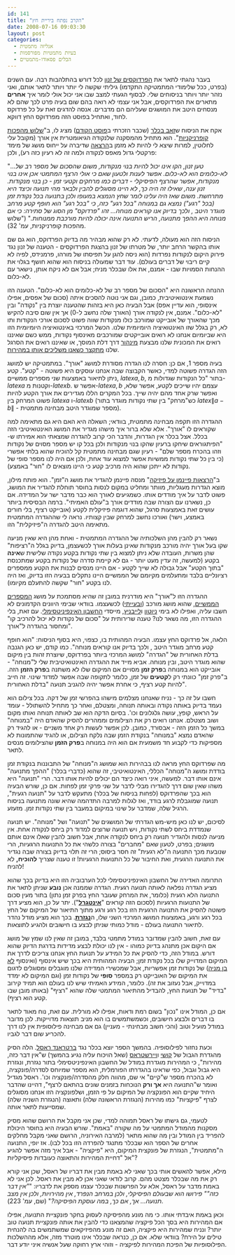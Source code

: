 ```yaml
---
id: 141
title: "הקרב נפתח ביריית חץ"
date: 2008-07-16 09:03:30
layout: post
categories: 
  - אנליזה מתמטית
  - בעיות מתמטיות מפורסמות
  - הבלים פסאודו-מתמטיים
---
```

בעבר נהגתי לתאר את <a href="http://he.wikipedia.org/wiki/%D7%94%D7%A4%D7%A8%D7%93%D7%95%D7%A7%D7%A1%D7%99%D7%9D_%D7%A9%D7%9C_%D7%96%D7%A0%D7%95%D7%9F">הפרדוקסים של זנון</a> לכל דורש בהתלהבות רבה. עם השנים (בפרט, ככל שלימודי המתמטיקה התקדמו) גיליתי שקשה לי יותר ויותר לתאר אותם, ואני נזהר יותר ויותר בניסוחים שלי. לבסוף הגעתי למצב שבו אני יכול אולי לומר איך <strong>אחרים</strong> מתארים את הפרדוקסים, אבל אני עצמי לא רואה בהם שום בעיה פרט לכך שהם לא מנסחים היטב את המושגים שעליהם הם מדברים. אנסה להדגים זאת על כל פרדוקס לחוד, ואתחיל בפוסט הזה מפרדוקס החץ דווקא.

אקח את הניסוח ש<a href="http://www.tau.ac.il/~bechler/">זאב בכלר</a> (שכבר הזכרתי ב<a href="http://www.gadial.net/?p=140">פוסט הקודם</a>) מציג לו, ב"<a href="http://he.wikipedia.org/wiki/%D7%A9%D7%9C%D7%95%D7%A9_%D7%9E%D7%94%D7%A4%D7%9B%D7%95%D7%AA_%D7%A7%D7%95%D7%A4%D7%A8%D7%A0%D7%99%D7%A7%D7%A0%D7%99%D7%95%D7%AA">שלוש מהפכות קופרניקניות</a>". הוא מתחיל מהמסקנה שלנקודה הגיאומטרית אין אורך (מקובל עלי לחלוטין, למרות שיצא לי להיות לא מזמן ב<a href="http://www.springerlink.com/content/xj7077072135685u/">הרצאה</a> שדיברה על ייחוס מושג של מימד פרקטלי גדול מאפס לנקודה ולמה זה לא רעיון כזה רע), ולכן:

"...<em>טען זנון, הקו אינו יכול להיות בנוי מנקודות, משום שהסכום של מספר רב של לא-כלומים הוא לא-כלום. אפשר לענות ולטעון שאם כי אולי הרצף המתמטי אכן אינו בנוי מנקודות, אפשר שהרצף הפיסיקלי - דברים כמו מרחקים וקטעי זמן - כן בנוי מנקודות. זנון ענה, שאילו זה היה כך, לא היינו מסוגלים להבין ולבאר מהי תנועה וכיצד היא מתרחשת. משום שאז היה עלינו לומר שחץ הנמצא במעופו ולכן בתנועה בכל נקודת זמן (בכל "רגע") נמצא גם במנוחה "בכל רגע" כזה, כי "בכל רגע" הוא חופף קטע מרחב מוגדר היטב , ולכך בדיוק אנו קוראים מנוחה... זהו "פרדוקס" מן הסוג של סתירה: כי אם מנוחה היא ההפך מתנועה, הריש התנועה אינה יכולה להיות מורכבת ממנוחות.</em>" ("שלוש מהפכות קופרניקניות, עמ' 32).

הניסוח הזה הוא מעולה, לדעתי. לא רק שהוא מבהיר מה בדיוק הפרדוקס, הוא גם שם אותו בהקשר הרחב יותר, של מטרתו של זנון בהצגת הפרדוקסים - הטענה של זנון נגד פירוק היקום לנקודות נפרדות (הוא ניסה להגן על תפיסתו של מורהו, פרמנידס, לפיה לא קיים ריבוי של דברים בעולם). עוד דבר שמעולה בניסוח הוא שהוא חושף בגלוי את ההנחות הסמויות שבו - אמנם, את אלו שבכלר מניח; אבל אם לא ניקח אותן, נישאר עם לא-כלום.

ההנחה הראשונה היא "הסכום של מספר רב של לא-כלומים הוא לא-כלום". הטענה הזו נשמעת אינטואיטיבית, כמובן, וגם אני נוטה להסכים איתה (סכום של אפסים, אפילו אינסופי, הוא עדיין אפס) אבל הבעיה כאן היא בזהות שהטענה יוצרת בין "נקודה" ובין "לא-כלום". אמנם, אין לנקודה אורך (האורך שלה נחשב ל-0) אך אין שום סיבה להקיש מכך שהאורך של אובייקט שמורכב כולו מנקודות שווה פשוט לסכום אורכי הנקודות ותו לא, רק בגלל שזו האינטואיציה היומיומית שלנו. הכשל המרכזי באינטואיציה היומיומית הזו היא שביומיום אנחנו לא רואים אובייקטים שמורכבים מאינסוף נקודות, ממש כשם שאיננו רואים את המכונית שלנו מבצעת <a href="http://he.wikipedia.org/wiki/%D7%9E%D7%99%D7%A0%D7%94%D7%95%D7%A8_%D7%A7%D7%95%D7%95%D7%A0%D7%98%D7%99">מינהור</a> דרך דלת המוסך, או שאיננו רואים את הסרגל שלנו <a href="http://he.wikipedia.org/wiki/%D7%AA%D7%95%D7%A8%D7%AA_%D7%94%D7%99%D7%97%D7%A1%D7%95%D7%AA_%D7%94%D7%A4%D7%A8%D7%98%D7%99%D7%AA">מתקצר כשאנו משליכים אותו במהירות</a>.

בעיה מספר 1, אם כן: חסרה לנו הגדרה מסודרת למושג "אורך". במתמטיקה יש למושג הזה הגדרה פשוטה למדי, כאשר הקבוצה שבה אנחנו עוסקים היא פשוטה - "קטע". קטע ניתן לתיאור באמצעות שני מספרים ממשיים, $latex a,b$, בתור "כל הנקודות שגדולות מ-$latex a$ וקטנות מ-$latex b$. אפשר ש-$latex a,b$ עצמם יהיו שייכים לקטע, אפשר שלא, ואפשר שרק אחד מהם יהיה שייך. בכל המקרים הללו מגדירים את אורך הקטע להיות פשוט המרחק בין $latex a$ ו-$latex b$ (כש"מרחק" בין שתי נקודות מוגדר בתור $latex \|a-b\|$ - מספר שמוגדר היטב מבחינה מתמטית).

ההגדרה הזו תקפה מבחינה מתמטית, בוודאי; השאלה היא האם היא גם מתאימה למה שקוראים לו "אורך". אלא שלא ברור איך מישהו מגדיר את המושג האינטואיטיבי הזה בכלל. אצל בכלר אין הגדרות, והדבר הכי קרוב להגדרה שמצאתי הוא אמירתו ש-"הפיתגוראים שיחקו ברעיון שהקו בנוי מנקודות ולכן בכל קו יש מספר מסוים של נקודות וזהו בהכרח מספר שלם" - רעיון שגם מבחינה מתמטית קל להוכיח שהוא בלתי אפשרי (כי בין כל שתי נקודות ממשיות אפשר למצוא עוד אחת, ולכן אם היה לנו מספר סופי של נקודות לא ייתכן שהוא היה מרכיב קטע כי היינו מוצאים לו "חור" באמצע).

ב"<a href="http://he.wikipedia.org/wiki/%D7%94%D7%A8%D7%A6%D7%90%D7%95%D7%AA_%D7%A4%D7%99%D7%99%D7%A0%D7%9E%D7%9F_%D7%A2%D7%9C_%D7%A4%D7%99%D7%96%D7%99%D7%A7%D7%94">הרצאות פיינמן על פיזיקה</a>" מנסה פיינמן להגדיר את מושג ה"זמן". הוא פותח מילון, מוצא הגדרות מעגליות, מוותר ומחליט במקום לנסות בחוסר תוחלת להגדיר את המושג, פשוט לדבר על איך מודדים אותו. כשמגיעים לאורך הוא כבר מדבר ישר על המדידה. אם כן, נשארנו עם הצורה שבה מודדים אורך ב"עולם האמיתי". ברמה הבסיסית ביותר עושים זאת באמצעות סרגל, שהוא דוגמה פיזיקלית לקטע (אובייקט רציף, בלי חורים באמצע, וישר) ואורכו נחשב למרחק שבין קצותיו. נראה לי שההגדרה המתמטית מתאימה היטב להגדרה ה"פיזיקלית" הזו.

נשאר רק להבין מהן השלכותיה של ההגדרה המתמטית - ואחת מהן היא שאין מניעה שקו בעל אורך יהיה מורכב מנקודות שאינן בעלות אורך לכשעצמן, בדיוק בגלל ה"רציפות" שהן משרות, העובדה שלא ניתן למצוא בין שתי נקודות בקטע נקודה שלישית ש<strong>אינה</strong> בקטע (למעשה, זה עדין מעט יותר - גם לא קיימת סדרה של נקודות בקטע שמתכנסת "בתוך הקטע" אבל גבולה לא שייך לקטע - אם היינו מנסים לבנות את הקטע ממספרים רציונליים בלבד ומתעלמים מקיומם של הממשיים היינו נתקלים בבעיה הזו בדיוק, ואז היה לנו בקטע "חור" שקשה להתעלם מקיומו).

ההגדרה הזו ל"אורך" היא מודרנית במובן זה שהיא מסתמכת על מושג <a href="http://he.wikipedia.org/wiki/%D7%A9%D7%93%D7%94_%D7%94%D7%9E%D7%A1%D7%A4%D7%A8%D7%99%D7%9D_%D7%94%D7%9E%D7%9E%D7%A9%D7%99%D7%99%D7%9D">המספרים הממשיים</a>, שהוא מושג מורכב (<a href="http://www.gadial.net/?p=30">ובעייתי</a>) לכשעצמו. בוודאי שבימי היוונים הקדמונים לא חשבו עליה, ואפילו לא בימי <a href="http://he.wikipedia.org/wiki/%D7%90%D7%99%D7%99%D7%96%D7%A7_%D7%A0%D7%99%D7%95%D7%98%D7%95%D7%9F">ניוטון</a> ו<a href="http://he.wikipedia.org/wiki/%D7%92%D7%95%D7%98%D7%A4%D7%A8%D7%99%D7%93_%D7%95%D7%99%D7%9C%D7%94%D7%9C%D7%9D_%D7%9C%D7%99%D7%99%D7%91%D7%A0%D7%99%D7%A5">לייבניץ</a>, מייסדי <a href="http://he.wikipedia.org/wiki/%D7%97%D7%A9%D7%91%D7%95%D7%9F_%D7%90%D7%99%D7%A0%D7%A4%D7%99%D7%A0%D7%99%D7%98%D7%A1%D7%99%D7%9E%D7%9C%D7%99">החשבון האינפיניטסימלי</a>. עם זאת, בלי ההגדרה הזו, מה נשאר לנו? טענה שרירותית על "סכום של נקודות לא יכול להרכיב קו" ומחסור בהגדרה ל"אורך".

הלאה, אל פרדוקס החץ עצמו. הבעיה המהותית בו, כצפוי, היא בסוף הניסוח: "הוא חופף קטע מרחב מוגדר היטב , ולכך בדיוק אנו קוראים מנוחה". כמו קודם, יש כאן הגנבה בדלת האחורית של "הגדרה" למושג המרכזי ביותר בפרדוקס, שיוצרת זהות בין מיקום שהוא מוגדר היטב, ובין מנוחה. אביא מייד את ההגדרה האינטואיטיבית שלי ל"מנוחה" - אובייקט הוא במנוחה ב<strong>פרק זמן</strong> מסויים אם המיקום שלו לא משתנה ב<strong>פרק הזמן</strong> הזה. ב"פרק זמן" כוונתי רק ל<strong>קטעים</strong><em> </em>של זמן, כלומר לתקופה שבה אפשר למדוד שינוי. זה חייב להיות קטע רציף, כי אחרת אפשר יהיה להגניב תנועה "בדלת האחורית".

חשבו על זה כך - נניח שאנחנו מצלמים מישהו בהפרשי זמן של דקה. בכל צילום הוא נעמד בדיוק באותה נקודה ובאותה תנוחה, ומצטלם, ואחר כך מתחיל להשתולל - עומד על הראש, קופץ, עושה גלגלונים וכו'. בסיום הדקה הוא שב לאותה תנוחה ואותו מקום ושוב מצטלם. אנחנו רואים רק את הצילומים וממהרים להסיק שהאדם היה "במנוחה" במשך כל הזמן הזה - אבסורד, כמובן. לכן אפשר לעשות רק אחד משניים - או להגיד רק שהאדם נמצא "במנוחה" בנקודת הזמן שבה נלקח הצילום, או להגיד שהתמונות לא מספיקות כדי לקבוע חד משמעית אם הוא היה במנוחה ב<strong>פרק הזמן</strong> שהצילומים מנסים לתאר.

מה שפרדוקס החץ מראה לנו בבהירות הוא שמושג ה"מנוחה" של התבוננות בנקודת זמן בודדת ומושג ה"מנוחה" הכללי, האינטואיטיבי, זה שהוא (כדברי בכלר) "ההפך מתנועה" אינם אותו דבר. למעשה, איני רואה כיצד הם יכולים להיות אותו דבר. הרי "תנועה" היא משהו שאין שום דרך להגדירו מבלי לדבר על שני פרקי זמן לפחות. אם כן, שורש הבעיה הוא בכך שהפרדוקס (לפחות בניסוח של בכלר) מתעקש לדבר על "תנועה רגעית", תנועה שמוגבלת לרגע בודד, ואז לגלות למרבה התדהמה שהיא שונה מתנועה בניסוח הרגיל שלה, שמדבר על שינוי במיקום במעבר בין שתי נקודות זמן. מזעזע.

לסיכום, יש לנו כאן מיש-מש הגדרתי של המושגים של "תנועה" ושל "מנוחה". יש תנועה שנמדדת ביחס לשתי נקודות, ויש תנועה שרוצים למדוד רק ביחס לנקודה אחת. אין מניעה לנסות ולהגדיר תנועה רק ביחס לנקודה אחת, אבל חשוב להבין שאלו אינם אותם מושגים; בפרט, לטעון שאם "מחברים" בצורה כלשהי את כל התנועות הרגעיות, הרי שנובעת מכך התנועה ה"לא רגעית" זה חסר ביסוס; הרי זה תלוי בדיוק בצורה שבה נגדיר את התנועה הרגעית, ואת החיבור של כל התנועות הרגעיות! זו טענה שצריך <strong>להוכיח,</strong> לא להניח!

התרומה האדירה של החשבון האינפיניטסימלי לכל הערבוביה הזו היא בדיוק בכך שהוא מציע הגדרה נפלאה לאותה תנועה רגעית. הגדרה שממנה אכן <strong>נובע</strong> שניתן לתאר את התנועה הלא רגעית (כלומר, את המרחק שעובר החץ בפרק זמן נתון) בתור מעין סכום של התנועות הרגעיות (לסכום הזה קוראים "<a href="http://he.wikipedia.org/wiki/%D7%90%D7%99%D7%A0%D7%98%D7%92%D7%A8%D7%9C"><strong>אינטגרל</strong></a>"). יתר על כן, הוא מציע דרך פשוטה להסיק את התנועה הרגעית הזו בכל רגע ורגע מתוך התיאור של המיקום של החץ בכל רגע ורגע, באמצעות המושג המרכזי השני שלו, ה<a href="http://he.wikipedia.org/wiki/%D7%A0%D7%92%D7%96%D7%A8%D7%AA"><strong>נגזרת</strong></a>. בכך הוא מציע מודל נהדר לתיאור התנועה בעולם - מודל כמותי שניתן לבצע בו חישובים ולהגיע לתוצאות.

עם זאת, חשוב להבין שמדובר במודל מתמטי בלבד, במובן זה שאין לנו שמץ של מושג אם היקום אכן מתנהג בדיוק כמוהו - אין לנו יכולת לבצע מדידות בדרגת הדיוק שהוא דורש. במודל הזה, כדי להסיק את כל המידע על תנועת החץ אנחנו צריכים לדרך את המיקום המדוייק שלו בכל נקודת זמן; הבעיה המהותית היא בכך שיש אינסוף (ואינסוף <a href="http://he.wikipedia.org/wiki/%D7%A2%D7%95%D7%A6%D7%9E%D7%AA_%D7%94%D7%A8%D7%A6%D7%A3">לא בן מניה</a>) של נקודות זמן אפשריות, אבל שמכשירי המדידה שלנו מוגבלים ומסוגלים לדגום את המיקום של האובייקט רק במספר <strong>סופי</strong> של נקודות זמן (וגם המיקום לא ימדד במדוייק, אבל נעזוב את זה). כלומר, המידע האמיתי שיש לנו בעולם הוא תמיד קירוב "בדיד" של תנועת החץ, להבדיל מהתיאור המתמטי שלה שהוא "רציף" (באותו מובן שבו קטע הוא רציף).

אם כן, המודל אינו "נכון" בשום רמת ודאות, אפילו לא מורלית. עם זאת, נוח מאוד לתאר בו דברים ולבצע חישובים, וכשמשתמשים בו הוא מניב תוצאות מדוייקות. לכן מדובר במודל מועיל וטוב (והכי חשוב מבחינתי - מעניין) גם אם מבחינה פילוסופית אין לנו דרך להכריע שום דבר לגביו.

וכעת נחזור לפילוסופיה. בהמשך הספר יוצא בכלר נגד <a href="http://he.wikipedia.org/wiki/%D7%91%D7%A8%D7%98%D7%A8%D7%90%D7%A0%D7%93_%D7%A8%D7%90%D7%A1%D7%9C">ברטראנד ראסל</a>. הלה הסיק מהגדרת הגבול של <a href="http://he.wikipedia.org/wiki/%D7%90%D7%95%D7%92%D7%95%D7%A1%D7%98%D7%9F_%D7%9C%D7%95%D7%90%D7%99_%D7%A7%D7%95%D7%A9%D7%99">קושי</a> ו<a href="http://he.wikipedia.org/wiki/%D7%A7%D7%90%D7%A8%D7%9C_%D7%95%D7%99%D7%99%D7%A8%D7%A9%D7%98%D7%A8%D7%90%D7%A1">ויירשטראס</a> (שאל הויכוח עליה נגיע בהמשך) ש"אין דבר כזה, מהירות", כי המהירות מוגדרת במודל של החשבון האינפיניטסימלי בתור נגזרת, ונגזרת היא גבול וגבול, כפי שראינו בהגדרתו הפורמלית, הוא מספר שמיוחס לסדרה/פונקציה, לא בהכרח מספר ש"קיים" אי שם, מהווה חלק מהסדרה/פונקציה וכו'. ראסל מגדיל ואומר ש"התנועה היא <strong>אך ורק</strong> הנוכחות בזמנים שונים בהתאם לרצף", דהיינו שהדבר היחיד שקיים הוא הפונקציה של המיקום על פי הזמן, ושלפונקציה הזו אנחנו מסוגלים לצרף "פיקציות" כמו מהירות (הנגזרת הראשונה שלה) ותאוצה (הנגזרת השניה שלה) שמסייעות לתאר אותה.

לטעמי, גם גישתו של ראסל תמוהה למדי, שכן אני מקבל את הרושם שהוא מסיק מסקנות מהמודל המתמטי על מה שקורה "באמת". שורש הבעיה היא בחוסר היכולת להפריד בין המודל ובין מה שהוא מתאר (למרבה האירוניה, הרושם שאני מקבל מחלקים אחרים של הספר הוא שבכלר מתנגד להפרדה הזו בכל לבו). אז יופי, התנועה ה"מתמטית", הנגזרת של פונקצית המיקום, היא "פיקציה" - אבל איך מזה אפשר להגיע אל "דחיית המהירות והתאוצה כעובדות פיסיקליות"?

מילא, אפשר להאשים אותי בכך שאני לא באמת מבין את דבריו של ראסל, שכן אני קורא רק את מה שבכלר מצטט מהם. קרוב לודאי שאני אכן לא מבין את ראסל. לכן אני לא באמת מדבר על ראסל, אלא על הפרשנות שבכלר עצמו מספק את לדבריו: "<em>"אין דבר כזה"" פירושו הוא שבעולם הפיסיקלי, ולכן במרחב הנפרד, אין מהירויות, ולכן אין מצב תנועה... אך, אם כך, במה עוסקת הפיסיקה?</em>" (שם, עמ' 223).

וכאן באמת איבדתי אותו. כי מה מונע מהפיסיקה לעסוק בחקר פונקציית התנועה, אפילו אם המהירות היא בסך הכל פיקציה שהמצאנו כדי להבין את אותה פונקציית תנועה טוב יותר? ונניח שמהירות היא פיקציה, האם זה מונע מהפיזיקאים שמשתמשים בה להנחית טילים על הירח? בוודאי שלא. אם כן, כנראה שבכלר אינו מוטרד מזה, אלא מההשלכות הפילוסופיות של הפיכת המהירות לפיקציה - וזוהי ארץ רחוקה שעל אנשיה איני יודע דבר.
